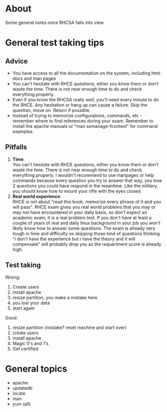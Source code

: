# About

Some general notes once RHCSA falls into view

# General test taking tips

## Advice

* You have access to all the documentation on the system, including html docs and man pages
* You can't hesitate with RHCE questions, either you know them or don't waste the time. There is not near enough time to do and check everything properly.
* Even if you know the RHCSA really well, you'll need every minute to do the RHCE. Any hesitation or hang up can cause a failure. Skip the question, move on. Return if possible.
* Instead of trying to memorize configurations, commands, etc - remember where to find references during your exam. Remember to install the apache manuals or "man semanage-fcontext" for command examples.

## Pitfalls

1. **Time**:  
You can't hesitate with RHCE questions, either you know them or don't waste the time. There is not near enough time to do and check everything properly. I wouldn't recommend to use manpages or help commands because every question you try to answer that way, you lose 2 questions you could have respond in the meantime. Like the military, you should know how to mount your rifle with the eyes closed.
2. **Real world experience**:  
RHCE is not about "read this book, memorize every phrase of it and you will pass". RHCE exam gives you real world problems that you may or may not have encountered in your daily basis, so don't expect an academic exam, it is a real problem test. If you don't have at least a couple of years of real and daily linux background in your job you won't likely know how to answer some questions. The exam is already very tough in time and difficulty so skipping those kind of questions thinking "i don't have the experience but i have the theory and it will compensate" will probably drop you as the requeriment score is already high.

## Test taking

Wrong:

1. Create users
2. install apache
3. resize partition, you make a mistake here
4. you lost your data
5. start again

Good:

1. resize partition (mistake? reset machine and start over)
2. create users
3. install apache
4. Magic 0's and 1's
5. Get certified

# General topics

* apache
* updatedb
* locate
* man
* yum (all)

